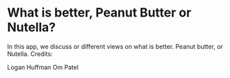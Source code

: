 # What is better, Peanut Butter or Nutella?

In this app, we discuss or different views on what is better. Peanut butter, or Nutella.
Credits:

Logan Huffman
Om Patel